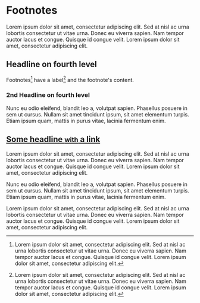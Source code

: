 # Footnotes

Lorem ipsum dolor sit amet, consectetur adipiscing elit. Sed at nisl ac
urna lobortis consectetur ut vitae urna. Donec eu viverra sapien. Nam
tempor auctor lacus et congue. Quisque id congue velit. Lorem ipsum dolor
sit amet, consectetur adipiscing elit.

## Headline on fourth level

Footnotes[^1] have a label[^@#$%] and the footnote's content.
### 2nd Headline on fourth level

[^1]: Lorem ipsum dolor sit amet, consectetur adipiscing elit. Sed at nisl ac
      urna lobortis consectetur ut vitae urna. Donec eu viverra sapien. Nam
      tempor auctor lacus et congue. Quisque id congue velit. Lorem ipsum dolor
      sit amet, consectetur adipiscing elit.

[^@#$%]: Lorem ipsum dolor sit amet, consectetur adipiscing elit. Sed at nisl ac
      urna lobortis consectetur ut vitae urna. Donec eu viverra sapien. Nam
      tempor auctor lacus et congue. Quisque id congue velit. Lorem ipsum dolor
      sit amet, consectetur adipiscing elit.
[^2]: Lorem ipsum dolor sit [amet](#), consectetur adipiscing elit. Sed at nisl ac
      urna lobortis consectetur ut vitae urna. **Donec** eu viverra sapien. Nam
      tempor auctor lacus et congue. Quisque id congue velit. Lorem ipsum dolor
      sit amet, consectetur adipiscing elit.

Nunc eu odio eleifend, blandit leo a, volutpat sapien. Phasellus posuere in
sem ut cursus. Nullam sit amet tincidunt ipsum, sit amet elementum turpis.
Etiam ipsum quam, mattis in purus vitae, lacinia fermentum enim.

## [Some headline <small>with</small> a link](http://www.google.de)

Lorem ipsum dolor sit amet, consectetur adipiscing elit. Sed at nisl ac
urna lobortis consectetur ut vitae urna. Donec eu viverra sapien. Nam
tempor auctor lacus et congue. Quisque id congue velit. Lorem ipsum dolor
sit amet, consectetur adipiscing elit.

Nunc eu odio eleifend, blandit leo a, volutpat sapien. Phasellus posuere in
sem ut cursus. Nullam sit amet tincidunt ipsum, sit amet elementum turpis.
Etiam ipsum quam, mattis in purus vitae, lacinia fermentum enim.

Lorem ipsum dolor sit amet, consectetur adipiscing elit. Sed at nisl ac
urna lobortis consectetur ut vitae urna. Donec eu viverra sapien. Nam
tempor auctor lacus et congue. Quisque id congue velit. Lorem ipsum dolor
sit amet, consectetur adipiscing elit.